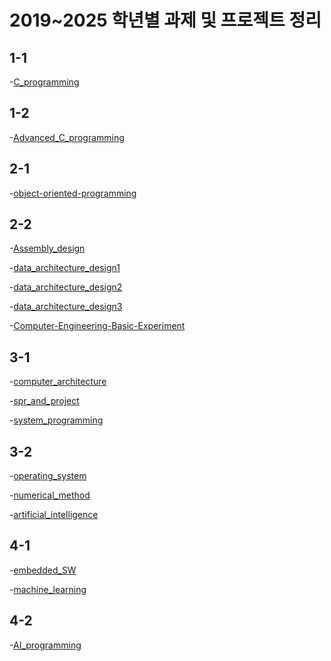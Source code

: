 2019~2025 학년별 과제 및 프로젝트 정리
====================================
1-1
----
  -[C_programming](https://github.com/lkhyun/KWU/tree/main/C_programming)
  
1-2
----
  -[Advanced_C_programming](https://github.com/lkhyun/KWU/tree/main/Advanced_C_programming)
  
2-1
-----
  -[object-oriented-programming](https://github.com/lkhyun/KWU/tree/main/object-oriented-programming)
  
2-2
-----
  -[Assembly_design](https://github.com/lkhyun/KWU/tree/main/Assembly_design)
  
  -[data_architecture_design1](https://github.com/lkhyun/KWU/tree/main/data_architecture_design1)
  
  -[data_architecture_design2](https://github.com/lkhyun/KWU/tree/main/data_architecture_design2)
  
  -[data_architecture_design3](https://github.com/lkhyun/KWU/tree/main/data_architecture_design3)
  
  -[Computer-Engineering-Basic-Experiment](https://github.com/lkhyun/KWU/tree/main/Computer-Engineering-Basic-Experiment)
  
3-1
-----
  -[computer_architecture](https://github.com/lkhyun/KWU/tree/main/computer_architecture)
  
  -[spr_and_project](https://github.com/lkhyun/KWU/tree/main/spr_and_project)
  
  -[system_programming](https://github.com/lkhyun/KWU/tree/main/system_programming)
  
3-2
-----
  -[operating_system](https://github.com/lkhyun/KWU/tree/main/operating_system)
  
  -[numerical_method](https://github.com/lkhyun/KWU/tree/main/numerical_method)
  
  -[artificial_intelligence](https://github.com/lkhyun/KWU/tree/main/artificial_intelligence)
  
4-1
-----
  -[embedded_SW](https://github.com/lkhyun/KWU/tree/main/embedded_SW)
  
  -[machine_learning](https://github.com/lkhyun/KWU/tree/main/machine_learning)
  
4-2
-----
  -[AI_programming](https://github.com/lkhyun/KWU/tree/main/AI_programming)
  

